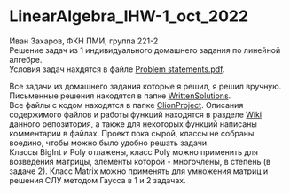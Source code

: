 # LinearAlgebra_IHW-1_oct_2022

Иван Захаров, ФКН ПМИ, группа 221-2                                                                                                                         
Решение задач из 1 индивидуального домашнего задания по линейной алгебре.                                                               
Условия задач нахдятся в файле [Problem statements.pdf](https://github.com/ivanz851/LinearAlgebra_IHW-1_oct_2022/blob/master/Problems%20statements.pdf).

Все задачи из домашнего задания которые я решил, я решил вручную. Письменные решения находятся в папке [WrittenSolutions](https://github.com/ivanz851/LinearAlgebra_IHW-1_oct_2022/tree/master/WrittenSolutions).                                                                                                                                 
Все файлы с кодом находятся в папке [ClionProject](https://github.com/ivanz851/LinearAlgebra_IHW-1_oct_2022/tree/master/ClionProject). Описания содержимого файлов и работы функций находятся в разделе [Wiki](https://github.com/ivanz851/LinearAlgebra_IHW-1_oct_2022/wiki) данного репозитория, а также для некоторых функций написаны комментарии в файлах.
Проект пока сырой, классы не собраны воедино, чтобы можно было удобно решать задачи.                                                                                    
Классы BigInt и Poly отлажены, класс Poly можно применить для возведения матрицы, элементы которой - многочлены, в степень (в задаче 2).
Класс Matrix можно применять для умножения матриц и решения СЛУ методом Гаусса в 1 и 2 задачах.
